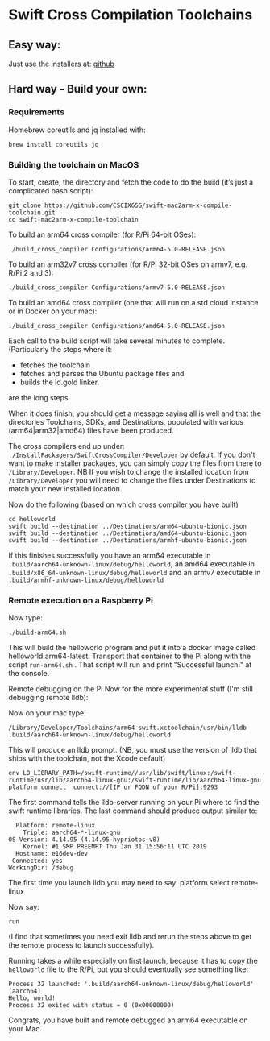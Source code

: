 # Swift Cross Compilation Toolchains

## Easy way:
Just use the installers at: [github](https://github.com/CSCIX65G/swift-mac2arm-x-compile-toolchain/releases)

## Hard way - Build your own: 

### Requirements
Homebrew coreutils and jq installed with:

    brew install coreutils jq

### Building the  toolchain on MacOS

To start, create, the directory and fetch the code to do the build (it’s just a complicated bash script):

```
git clone https://github.com/CSCIX65G/swift-mac2arm-x-compile-toolchain.git 
cd swift-mac2arm-x-compile-toolchain
```
To build an arm64 cross compiler (for R/Pi 64-bit OSes):

    ./build_cross_compiler Configurations/arm64-5.0-RELEASE.json

To build an arm32v7 cross compiler (for R/Pi 32-bit OSes on armv7, e.g. R/Pi 2 and 3):

    ./build_cross_compiler Configurations/armv7-5.0-RELEASE.json

To build an amd64 cross compiler (one that will run on a std cloud instance or in Docker on your mac):

    ./build_cross_compiler Configurations/amd64-5.0-RELEASE.json

Each call to the build script will take several minutes to complete. (Particularly the steps where it:

* fetches the toolchain 
* fetches and parses the Ubuntu package files and 
* builds the ld.gold linker. 

are the long steps 

When it does finish, you should get a message saying all is well and that the directories Toolchains, SDKs, and Destinations, populated with various (arm64|arm32|amd64) files have been produced.

The cross compilers end up under: `./InstallPackagers/SwiftCrossCompiler/Developer` by default.  If you don't want to make installer packages, you can simply copy the files from there to `/Library/Developer`.  NB If you wish to change the installed location from `/Library/Developer` you will need to change the files under Destinations to match your new installed location.  

Now do the following (based on which cross compiler you have built)

    cd helloworld
    swift build --destination ../Destinations/arm64-ubuntu-bionic.json
    swift build --destination ../Destinations/amd64-ubuntu-bionic.json
    swift build --destination ../Destinations/armhf-ubuntu-bionic.json

If this finishes successfully you have an arm64 executable in `.build/aarch64-unknown-linux/debug/helloworld`, an amd64 executable in `.build/x86_64-unknown-linux/debug/helloworld` and an armv7 executable in `.build/armhf-unknown-linux/debug/helloworld`

### Remote execution on a Raspberry Pi

Now type:

    ./build-arm64.sh

This will build the helloworld program and put it into a docker image called helloworld:arm64-latest.  Transport that container to the Pi along with the script `run-arm64.sh` .  That script will run and print "Successful launch!" at the console.

Remote debugging on the Pi
Now for the more experimental stuff (I'm still debugging remote lldb):

Now on your mac type:

    /Library/Developer/Toolchains/arm64-swift.xctoolchain/usr/bin/lldb .build/aarch64-unknown-linux/debug/helloworld

This will produce an lldb prompt.   (NB, you must use the version of lldb that ships with the toolchain, not the Xcode default)

    env LD_LIBRARY_PATH=/swift-runtime//usr/lib/swift/linux:/swift-runtime/usr/lib/aarch64-linux-gnu:/swift-runtime/lib/aarch64-linux-gnu
    platform connect  connect://[IP or FQDN of your R/Pi]:9293

The first command tells the lldb-server running on your Pi where to find the swift runtime libraries. The last command should produce output similar to:

```
  Platform: remote-linux
    Triple: aarch64-*-linux-gnu
OS Version: 4.14.95 (4.14.95-hypriotos-v8)
    Kernel: #1 SMP PREEMPT Thu Jan 31 15:56:11 UTC 2019
  Hostname: e16dev-dev
 Connected: yes
WorkingDir: /debug
```

The first time you launch lldb you may need to say:
platform select remote-linux

Now say:

    run

(I find that sometimes you need exit lldb and rerun the steps above to get the remote process to launch successfully).

Running takes a while especially on first launch, because it has to copy the `helloworld` file to the R/Pi, but you should eventually see something like:

```
Process 32 launched: '.build/aarch64-unknown-linux/debug/helloworld' (aarch64)
Hello, world!
Process 32 exited with status = 0 (0x00000000) 
```

Congrats, you have built and remote debugged an arm64 executable on your Mac.


